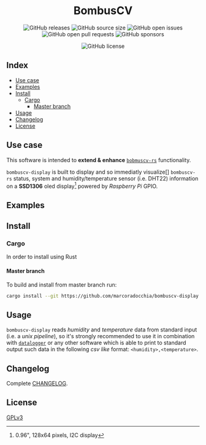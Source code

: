 <div align="center">
  <h1 align="center">BombusCV</h1>

  ![GitHub releases](https://img.shields.io/github/downloads/marcoradocchia/bombuscv-display/total?color=%23a9b665&logo=github)
  ![GitHub source size](https://img.shields.io/github/languages/code-size/marcoradocchia/bombuscv-display?color=ea6962&logo=github)
  ![GitHub open issues](https://img.shields.io/github/issues-raw/marcoradocchia/bombuscv-display?color=%23d8a657&logo=github)
  ![GitHub open pull requests](https://img.shields.io/github/issues-pr-raw/marcoradocchia/bombuscv-display?color=%2389b482&logo=github)
  ![GitHub sponsors](https://img.shields.io/github/sponsors/marcoradocchia?color=%23d3869b&logo=github)
  <!-- ![Crates.io downloads](https://img.shields.io/crates/d/bombuscv-display?label=crates.io%20downloads&color=%23a9b665&logo=rust) -->
  <!-- ![Crates.io version](https://img.shields.io/crates/v/bombuscv-display?logo=rust&color=%23d8a657) -->
  ![GitHub license](https://img.shields.io/github/license/marcoradocchia/bombuscv-display?color=%23e78a4e)
</div>

## Index

- [Use case](#use-case)
- [Examples](#examples)
- [Install](#install)
  - [Cargo](#cargo)
    - [Master branch](#master-branch)
- [Usage](#usage)
- [Changelog](#changelog)
- [License](#license)

## Use case

This software is intended to **extend & enhance**
[`bobmuscv-rs`](https://github.com/marcoradocchia/bombuscv-rs) functionality.

`bombuscv-display` is built to display and so immediatly visualize[] `bombuscv-rs` status, system and
humidity/temperature sensor (i.e. DHT22) information on a **SSD1306** oled
display[^1] powered by *Raspberry Pi* GPIO.

[^1]: 0.96", 128x64 pixels, I2C display

## Examples

<!-- TODO -->

## Install

### Cargo

In order to install using Rust

#### Master branch

To build and install from master branch run:
```sh
cargo install --git https://github.com/marcoradocchia/bombuscv-display --branch master
```

## Usage

`bombuscv-display` reads *humidity* and *temperature* data from standard input
(i.e. a _unix pipeline_), so it's strongly recommended to use it in combination
with [`datalogger`](https://github.com/marcoradocchia/datalogger) or any other
software which is able to print to standard output such data in the following
*csv like* format: `<humidity>,<temperature>`.

<!-- TODO -->
<!-- ```sh -->
<!-- TODO! -->
<!-- ``` -->

## Changelog

Complete [CHANGELOG](CHANGELOG.md).

## License

[GPLv3](LICENSE)
